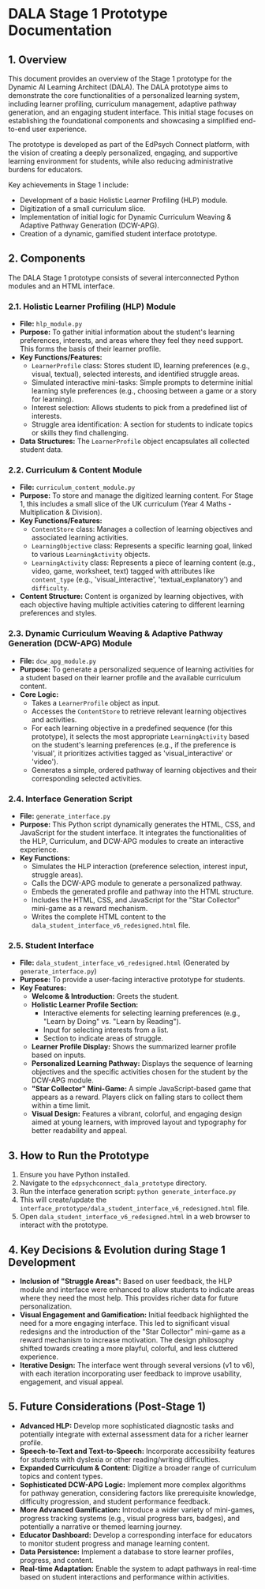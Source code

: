 # DALA Stage 1 Prototype Documentation

## 1. Overview

This document provides an overview of the Stage 1 prototype for the Dynamic AI Learning Architect (DALA). The DALA prototype aims to demonstrate the core functionalities of a personalized learning system, including learner profiling, curriculum management, adaptive pathway generation, and an engaging student interface. This initial stage focuses on establishing the foundational components and showcasing a simplified end-to-end user experience.

The prototype is developed as part of the EdPsych Connect platform, with the vision of creating a deeply personalized, engaging, and supportive learning environment for students, while also reducing administrative burdens for educators.

Key achievements in Stage 1 include:
- Development of a basic Holistic Learner Profiling (HLP) module.
- Digitization of a small curriculum slice.
- Implementation of initial logic for Dynamic Curriculum Weaving & Adaptive Pathway Generation (DCW-APG).
- Creation of a dynamic, gamified student interface prototype.

## 2. Components

The DALA Stage 1 prototype consists of several interconnected Python modules and an HTML interface.

### 2.1. Holistic Learner Profiling (HLP) Module
- **File:** `hlp_module.py`
- **Purpose:** To gather initial information about the student's learning preferences, interests, and areas where they feel they need support. This forms the basis of their learner profile.
- **Key Functions/Features:**
    - `LearnerProfile` class: Stores student ID, learning preferences (e.g., visual, textual), selected interests, and identified struggle areas.
    - Simulated interactive mini-tasks: Simple prompts to determine initial learning style preferences (e.g., choosing between a game or a story for learning).
    - Interest selection: Allows students to pick from a predefined list of interests.
    - Struggle area identification: A section for students to indicate topics or skills they find challenging.
- **Data Structures:** The `LearnerProfile` object encapsulates all collected student data.

### 2.2. Curriculum & Content Module
- **File:** `curriculum_content_module.py`
- **Purpose:** To store and manage the digitized learning content. For Stage 1, this includes a small slice of the UK curriculum (Year 4 Maths - Multiplication & Division).
- **Key Functions/Features:**
    - `ContentStore` class: Manages a collection of learning objectives and associated learning activities.
    - `LearningObjective` class: Represents a specific learning goal, linked to various `LearningActivity` objects.
    - `LearningActivity` class: Represents a piece of learning content (e.g., video, game, worksheet, text) tagged with attributes like `content_type` (e.g., 'visual_interactive', 'textual_explanatory') and `difficulty`.
- **Content Structure:** Content is organized by learning objectives, with each objective having multiple activities catering to different learning preferences and styles.

### 2.3. Dynamic Curriculum Weaving & Adaptive Pathway Generation (DCW-APG) Module
- **File:** `dcw_apg_module.py`
- **Purpose:** To generate a personalized sequence of learning activities for a student based on their learner profile and the available curriculum content.
- **Core Logic:**
    - Takes a `LearnerProfile` object as input.
    - Accesses the `ContentStore` to retrieve relevant learning objectives and activities.
    - For each learning objective in a predefined sequence (for this prototype), it selects the most appropriate `LearningActivity` based on the student's learning preferences (e.g., if the preference is 'visual', it prioritizes activities tagged as 'visual_interactive' or 'video').
    - Generates a simple, ordered pathway of learning objectives and their corresponding selected activities.

### 2.4. Interface Generation Script
- **File:** `generate_interface.py`
- **Purpose:** This Python script dynamically generates the HTML, CSS, and JavaScript for the student interface. It integrates the functionalities of the HLP, Curriculum, and DCW-APG modules to create an interactive experience.
- **Key Functions:**
    - Simulates the HLP interaction (preference selection, interest input, struggle areas).
    - Calls the DCW-APG module to generate a personalized pathway.
    - Embeds the generated profile and pathway into the HTML structure.
    - Includes the HTML, CSS, and JavaScript for the "Star Collector" mini-game as a reward mechanism.
    - Writes the complete HTML content to the `dala_student_interface_v6_redesigned.html` file.

### 2.5. Student Interface
- **File:** `dala_student_interface_v6_redesigned.html` (Generated by `generate_interface.py`)
- **Purpose:** To provide a user-facing interactive prototype for students.
- **Key Features:**
    - **Welcome & Introduction:** Greets the student.
    - **Holistic Learner Profile Section:**
        - Interactive elements for selecting learning preferences (e.g., "Learn by Doing" vs. "Learn by Reading").
        - Input for selecting interests from a list.
        - Section to indicate areas of struggle.
    - **Learner Profile Display:** Shows the summarized learner profile based on inputs.
    - **Personalized Learning Pathway:** Displays the sequence of learning objectives and the specific activities chosen for the student by the DCW-APG module.
    - **"Star Collector" Mini-Game:** A simple JavaScript-based game that appears as a reward. Players click on falling stars to collect them within a time limit.
    - **Visual Design:** Features a vibrant, colorful, and engaging design aimed at young learners, with improved layout and typography for better readability and appeal.

## 3. How to Run the Prototype

1.  Ensure you have Python installed.
2.  Navigate to the `edpsychconnect_dala_prototype` directory.
3.  Run the interface generation script: `python generate_interface.py`
4.  This will create/update the `interface_prototype/dala_student_interface_v6_redesigned.html` file.
5.  Open `dala_student_interface_v6_redesigned.html` in a web browser to interact with the prototype.

## 4. Key Decisions & Evolution during Stage 1 Development

- **Inclusion of "Struggle Areas":** Based on user feedback, the HLP module and interface were enhanced to allow students to indicate areas where they need the most help. This provides richer data for future personalization.
- **Visual Engagement and Gamification:** Initial feedback highlighted the need for a more engaging interface. This led to significant visual redesigns and the introduction of the "Star Collector" mini-game as a reward mechanism to increase motivation.
The design philosophy shifted towards creating a more playful, colorful, and less cluttered experience.
- **Iterative Design:** The interface went through several versions (v1 to v6), with each iteration incorporating user feedback to improve usability, engagement, and visual appeal.

## 5. Future Considerations (Post-Stage 1)

- **Advanced HLP:** Develop more sophisticated diagnostic tasks and potentially integrate with external assessment data for a richer learner profile.
- **Speech-to-Text and Text-to-Speech:** Incorporate accessibility features for students with dyslexia or other reading/writing difficulties.
- **Expanded Curriculum & Content:** Digitize a broader range of curriculum topics and content types.
- **Sophisticated DCW-APG Logic:** Implement more complex algorithms for pathway generation, considering factors like prerequisite knowledge, difficulty progression, and student performance feedback.
- **More Advanced Gamification:** Introduce a wider variety of mini-games, progress tracking systems (e.g., visual progress bars, badges), and potentially a narrative or themed learning journey.
- **Educator Dashboard:** Develop a corresponding interface for educators to monitor student progress and manage learning content.
- **Data Persistence:** Implement a database to store learner profiles, progress, and content.
- **Real-time Adaptation:** Enable the system to adapt pathways in real-time based on student interactions and performance within activities.

